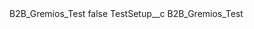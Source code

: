 <?xml version="1.0" encoding="UTF-8"?>
<CustomMetadata xmlns="http://soap.sforce.com/2006/04/metadata" xmlns:xsi="http://www.w3.org/2001/XMLSchema-instance" xmlns:xsd="http://www.w3.org/2001/XMLSchema">
    <label>B2B_Gremios_Test</label>
    <protected>false</protected>
    <values>
        <field>TestSetup__c</field>
        <value xsi:type="xsd:string">B2B_Gremios_Test</value>
    </values>
</CustomMetadata>
